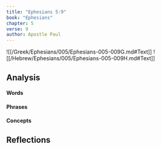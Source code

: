 ```yaml
---
title: "Ephesians 5:9"
book: "Ephesians"
chapter: 5
verse: 9
author: Apostle Paul
---
```

![[/Greek/Ephesians/005/Ephesians-005-009G.md#Text]]
![[/Hebrew/Ephesians/005/Ephesians-005-009H.md#Text]]

## Analysis

#### Words

#### Phrases

#### Concepts

## Reflections
